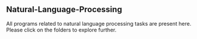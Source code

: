 ## Natural-Language-Processing

All programs related to natural language processing tasks are present here. Please click on the folders to explore further.

